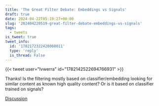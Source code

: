 ```yaml
---
title: 'The Great Filter Debate: Embeddings vs Signals'
draft: true
date: 2024-04-22T05:19:27+00:00
slug: '202404220519-great-filter-debate-embeddings-vs-signals'
tags:
  - tweets
is_tweet: true
tweet_info:
  id: '1782172322428060011'
  type: 'reply'
  is_thread: False
---
```




{{< tweet user="lvwerra" id="1782142522694766931" >}}

Thanks! Is the filtering mostly based on classifier/embedding looking for similar content as known high quality content? Or is it based on classifier trained on signals?

[Discussion](https://x.com/sytelus/status/1782172322428060011)
